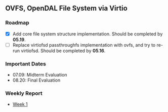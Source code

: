 ## OVFS, OpenDAL File System via Virtio

### Roadmap

- [x] Add core file system structure implementation. Should be completed by **05.19**.
- [ ] Replace virtiofsd passthroughfs implementation with ovfs, and try to re-run virtiofsd. Should be completed by **05.16**.

### Important Dates

- 07.09: Midterm Evaluation
- 08.20: Final Evaluation

### Weekly Report

- [Week 1](./docs/reports/05.12-05.19.md)
